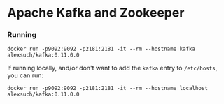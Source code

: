 # Apache Kafka and Zookeeper

### Running

`docker run -p9092:9092 -p2181:2181 -it --rm --hostname kafka alexsuch/kafka:0.11.0.0`

If running locally, and/or don't want to add the `kafka` entry to `/etc/hosts`, you can run:

`docker run -p9092:9092 -p2181:2181 -it --rm --hostname localhost alexsuch/kafka:0.11.0.0`
